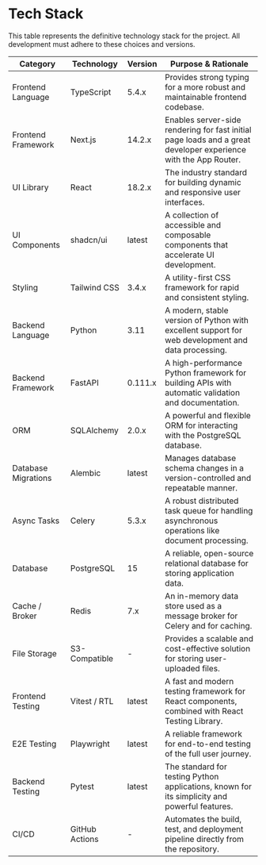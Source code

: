 # Tech Stack

This table represents the definitive technology stack for the project. All development must adhere to these choices and versions.

| Category | Technology | Version | Purpose & Rationale |
|----------|------------|---------|---------------------|
| Frontend Language | TypeScript | 5.4.x | Provides strong typing for a more robust and maintainable frontend codebase. |
| Frontend Framework | Next.js | 14.2.x | Enables server-side rendering for fast initial page loads and a great developer experience with the App Router. |
| UI Library | React | 18.2.x | The industry standard for building dynamic and responsive user interfaces. |
| UI Components | shadcn/ui | latest | A collection of accessible and composable components that accelerate UI development. |
| Styling | Tailwind CSS | 3.4.x | A utility-first CSS framework for rapid and consistent styling. |
| Backend Language | Python | 3.11 | A modern, stable version of Python with excellent support for web development and data processing. |
| Backend Framework | FastAPI | 0.111.x | A high-performance Python framework for building APIs with automatic validation and documentation. |
| ORM | SQLAlchemy | 2.0.x | A powerful and flexible ORM for interacting with the PostgreSQL database. |
| Database Migrations | Alembic | latest | Manages database schema changes in a version-controlled and repeatable manner. |
| Async Tasks | Celery | 5.3.x | A robust distributed task queue for handling asynchronous operations like document processing. |
| Database | PostgreSQL | 15 | A reliable, open-source relational database for storing application data. |
| Cache / Broker | Redis | 7.x | An in-memory data store used as a message broker for Celery and for caching. |
| File Storage | S3-Compatible | - | Provides a scalable and cost-effective solution for storing user-uploaded files. |
| Frontend Testing | Vitest / RTL | latest | A fast and modern testing framework for React components, combined with React Testing Library. |
| E2E Testing | Playwright | latest | A reliable framework for end-to-end testing of the full user journey. |
| Backend Testing | Pytest | latest | The standard for testing Python applications, known for its simplicity and powerful features. |
| CI/CD | GitHub Actions | - | Automates the build, test, and deployment pipeline directly from the repository. |
